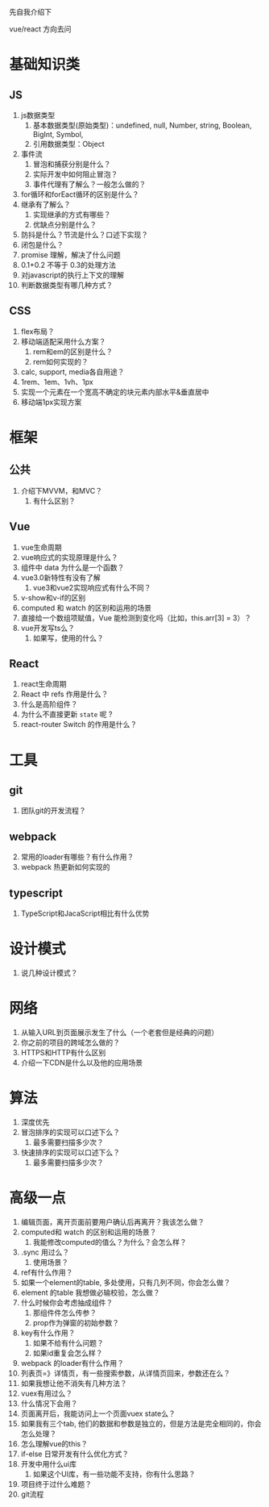 先自我介绍下

vue/react 方向去问


# 基础知识类

## JS
1. js数据类型
   1. 基本数据类型(原始类型)：undefined, null, Number, string, Boolean, BigInt, Symbol,
   2. 引用数据类型：Object
2. 事件流
   1. 冒泡和捕获分别是什么？
   3. 实际开发中如何阻止冒泡？
   4. 事件代理有了解么？一般怎么做的？
3. for循环和forEact循环的区别是什么？
4. 继承有了解么？
   1. 实现继承的方式有哪些？
   2. 优缺点分别是什么？
5. 防抖是什么？节流是什么？口述下实现？
6. 闭包是什么？
7. promise 理解，解决了什么问题
8. 0.1+0.2 不等于 0.3的处理方法
9. 对javascript的执行上下文的理解
10. 判断数据类型有哪几种方式？




## CSS
1. flex布局？
2. 移动端适配采用什么方案？
   1. rem和em的区别是什么？
   2. rem如何实现的？
3. calc, support, media各自用途？
4. 1rem、1em、1vh、1px
5. 实现一个元素在一个宽高不确定的块元素内部水平&垂直居中
6. 移动端1px实现方案




# 框架

## 公共
1. 介绍下MVVM，和MVC？
   1. 有什么区别？


## Vue
1. vue生命周期
2. vue响应式的实现原理是什么？
3. 组件中 data 为什么是一个函数？
4. vue3.0新特性有没有了解
   1. vue3和vue2实现响应式有什么不同？
5. v-show和v-if的区别
6. computed 和 watch 的区别和运用的场景
7. 直接给一个数组项赋值，Vue 能检测到变化吗（比如，this.arr[3] = 3）？
8. vue开发写ts么？
   1. 如果写，使用的什么？


## React
1. react生命周期
2. React 中 refs 作用是什么？
3. 什么是高阶组件？
4. 为什么不直接更新 `state` 呢 ?
5. react-router Switch 的作用是什么？


# 工具

## git
1. 团队git的开发流程？

## webpack
2. 常用的loader有哪些？有什么作用？
3. webpack 热更新如何实现的

## typescript

1. TypeScript和JacaScript相比有什么优势



# 设计模式
1. 说几种设计模式？

# 网络
1. 从输入URL到页面展示发生了什么（一个老套但是经典的问题）
2. 你之前的项目的跨域怎么做的？
3. HTTPS和HTTP有什么区别
4. 介绍一下CDN是什么以及他的应用场景



# 算法
1. 深度优先
2. 冒泡排序的实现可以口述下么？
   1. 最多需要扫描多少次？
3. 快速排序的实现可以口述下么？
   1. 最多需要扫描多少次？





# 高级一点

1. 编辑页面，离开页面前要用户确认后再离开？我该怎么做？
2. computed和 watch 的区别和运用的场景？
   1. 我能修改computed的值么？为什么？会怎么样？
3. .sync 用过么？
   1. 使用场景？
4. ref有什么作用？
5. 如果一个element的table, 多处使用，只有几列不同，你会怎么做？
6. element 的table 我想做必输校验，怎么做？
7. 什么时候你会考虑抽成组件？
   1. 那组件件怎么传参？
   2. prop作为弹窗的初始参数？
8. key有什么作用？
   1. 如果不给有什么问题？
   2. 如果id重复会怎么样？
9. webpack 的loader有什么作用？
10. 列表页=》详情页，有一些搜索参数，从详情页回来，参数还在么？
   1. 如果我想让他不消失有几种方法？
11. vuex有用过么？
   2.  什么情况下会用？
   3.  页面离开后，我能访问上一个页面vuex state么？
   4. 如果我有三个tab, 他们的数据和参数是独立的，但是方法是完全相同的，你会怎么处理？
12. 怎么理解vue的this？
13. if-else 日常开发有什么优化方式？
14. 开发中用什么ui库
    1.  如果这个UI库，有一些功能不支持，你有什么思路？
15. 项目终于过什么难题？
16. git流程



